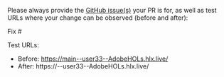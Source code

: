 Please always provide the [GitHub issue(s)](../issues) your PR is for, as well as test URLs where your change can be observed (before and after):

Fix #<gh-issue-id>

Test URLs:
- Before: https://main--user33--AdobeHOLs.hlx.live/
- After: https://<branch>--user33--AdobeHOLs.hlx.live/

